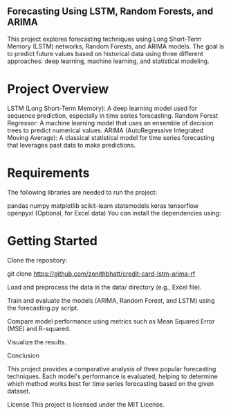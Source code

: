 ## Forecasting Using LSTM, Random Forests, and ARIMA

This project explores forecasting techniques using Long Short-Term Memory (LSTM) networks, Random Forests, and ARIMA models. The goal is to predict future values based on historical data using three different approaches: deep learning, machine learning, and statistical modeling.

# Project Overview

LSTM (Long Short-Term Memory): A deep learning model used for sequence prediction, especially in time series forecasting.
Random Forest Regressor: A machine learning model that uses an ensemble of decision trees to predict numerical values.
ARIMA (AutoRegressive Integrated Moving Average): A classical statistical model for time series forecasting that leverages past data to make predictions.

# Requirements

The following libraries are needed to run the project:

pandas
numpy
matplotlib
scikit-learn
statsmodels
keras
tensorflow
openpyxl (Optional, for Excel data)
You can install the dependencies using:



# Getting Started

Clone the repository:

git clone https://github.com/zenithbhatt/credit-card-lstm-arima-rf

Load and preprocess the data in the data/ directory (e.g., Excel file).

Train and evaluate the models (ARIMA, Random Forest, and LSTM) using the forecasting.py script.

Compare model performance using metrics such as Mean Squared Error (MSE) and R-squared.

Visualize the results.

Conclusion

This project provides a comparative analysis of three popular forecasting techniques. Each model's performance is evaluated, helping to determine which method works best for time series forecasting based on the given dataset.

License
This project is licensed under the MIT License.

